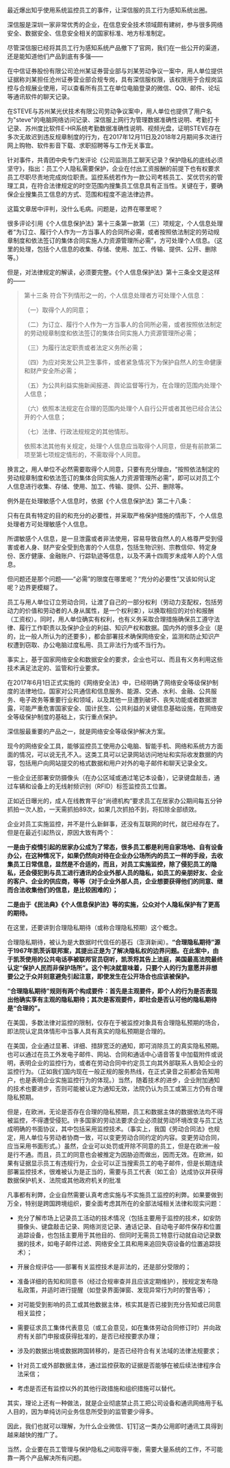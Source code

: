 最近爆出知乎使用系统监控员工的事件，让深信服的员工行为感知系统出圈。
 
深信服是深圳一家非常优秀的企业，在信息安全技术领域颇有建树，参与很多网络安全、数据安全、信息安全相关的国家标准、地方标准制定。
 
尽管深信服已经将其员工行为感知系统产品撤下了官网，我们在一些公开的渠道，还是能知道他们产品到底有多强——
 
在中信证券股份有限公司沧州某证券营业部与刘某劳动争议一案中，用人单位提供证据称刘某担任沧州证券营业部合规专岗，具有深信服权限，该权限用于合规岗监控与合规展业使用，可以查看所有员工在单位电脑登录的微信、QQ、邮件、论坛等通讯软件的聊天记录。
 
在STEVE与苏州某光伏技术有限公司劳动争议案中，用人单位也提供了用户名为"steve"的电脑网络访问记录、深信服上网行为管理数据准确性说明、考勤打卡记录、苏州度比软件E-HR系统考勤数据准确性说明、视频光盘，证明STEVE存在多次无故迟到违反规章制度的行为，在2017年12月11日及2018年2月期间多次进行网上购物、软件影音下载、求职招聘等与工作无关事宜。
 
针对事件，共青团中央专门发评论《公司监测员工聊天记录？保护隐私的底线必须坚守》，指出：员工个人隐私需要保护，企业在付出工资报酬的前提下也有权要求员工尽职尽责地完成岗位职责。监控系统若作为一款公司考核员工、奖优罚劣的管理工具，在符合法律规定的时空范围内搜集员工信息具有正当性。关键在于，要确保企业搜集员工信息的方式、范围和程度不逾法律边界。
 
这篇文章居中评判，没什么毛病。问题是，边界在哪里呢？
 
很多评论引用《个人信息保护法》第十三条第一款第（三）项规定，个人信息处理者“为订立、履行个人作为一方当事人的合同所必需，或者按照依法制定的劳动规章制度和依法签订的集体合同实施人力资源管理所必需”，方可处理个人信息。（这里的处理，包括个人信息的收集、存储、使用、加工、传输、提供、公开、删除等。）
 
但是，对法律规定的解读，必须要完整。《个人信息保护法》第十三条全文是这样的——
 
>第十三条 符合下列情形之一的，个人信息处理者方可处理个人信息：
>
>（一）取得个人的同意；
>
>（二）为订立、履行个人作为一方当事人的合同所必需，或者按照依法制定的劳动规章制度和依法签订的集体合同实施人力资源管理所必需；
>
>（三）为履行法定职责或者法定义务所必需；
>
>（四）为应对突发公共卫生事件，或者紧急情况下为保护自然人的生命健康和财产安全所必需；
>
>（五）为公共利益实施新闻报道、舆论监督等行为，在合理的范围内处理个人信息；
>
>（六）依照本法规定在合理的范围内处理个人自行公开或者其他已经合法公开的个人信息；
>
>（七）法律、行政法规规定的其他情形。
>
>依照本法其他有关规定，处理个人信息应当取得个人同意，但是有前款第二项至第七项规定情形的，不需取得个人同意。
 
换言之，用人单位不必然需要取得个人同意，只要有充分理由，“按照依法制定的劳动规章制度和依法签订的集体合同实施人力资源管理所必需”，即可以对员工个人信息进行收集、存储、使用、加工、传输、提供、公开、删除等。
 
例外是在处理敏感个人信息时，依据《个人信息保护法》第二十八条：

只有在具有特定的目的和充分的必要性，并采取严格保护措施的情形下，个人信息处理者方可处理敏感个人信息。
 
所谓敏感个人信息，是一旦泄露或者非法使用，容易导致自然人的人格尊严受到侵害或者人身、财产安全受到危害的个人信息，包括生物识别、宗教信仰、特定身份、医疗健康、金融账户、行踪轨迹等信息，以及不满十四周岁未成年人的个人信息。
 
但问题还是那个问题——“必需”的限度在哪里呢？“充分的必要性”又该如何认定呢？边界更模糊了。
 
员工与用人单位订立劳动合同，让渡了自己的一部分权利（劳动力支配权，包括劳动力的价值和劳动者的人身从属性，是一个权利束），以换取相应的对价和报酬（工资权）。同时，用人单位确实有权利，也有义务采取合理措施确保员工遵守法律、履行工作职责以及保护企业的利益、知识产权和数据。国内外的很多企业（是的，比一般人所认为的还要多），都会部署技术确保网络安全，监测和防止知识产权遭到窃取、办公电脑过度私用、员工非法行为或不当行为。
 
事实上，基于国家网络安全和数据安全的要求，企业也可以、而且有义务利用这些技术满足法定的、监管和行业要求。
 
在2017年6月1日正式实施的《网络安全法》中，已经明确了网络安全等级保护制度的法律地位。国家对公共通信和信息服务、能源、交通、水利、金融、公共服务、电子政务等重要行业和领域，以及其他一旦遭到破坏、丧失功能或者数据泄露，可能严重危害国家安全、国计民生、公共利益的关键信息基础设施，在网络安全等级保护制度的基础上，实行重点保护。
 
深信服最重要的产品之一，就是网络安全等级保护解决方案。
 
现今的网络安全工具，能够监控员工使用办公电脑、智能手机、网络和系统方方面面的情况，可以说无孔不入。这类工具可以记录网站访问地址和实际收发数据的内容，包括用户向网站提交的格式数据和用户对外的电子邮件和聊天记录全文。
 
一些企业还部署安防摄像头（在办公区域或通过笔记本设备），记录键盘敲击，通过车辆和设备上的无线射频识别（RFID）标签监控员工位置。
 
正如近日曝光的，成人在线教育平台“尚德机构“要求员工在居家办公期间每五分钟抓拍一次人脸，一天需抓拍89次，如果几次抓拍不到，将扣除全部绩效。
 
企业对员工实施监控，并不是什么新鲜事，还没有互联网的时代，就已经存在了。但是在最近引起热议，原因大致有两个：
 
<strong>一是由于疫情引起的居家办公成为了常态，很多员工都是利用自家场地、自有设备办公，在这种情况下，如果仍然向对待在企业办公场所内的员工一样的手段，去收集员工日常信息，显然是不合适的，而且，对员工实施监控，除了侵犯员工的隐私，还会侵犯到与员工进行通讯的企业外部人员的隐私，如员工的亲朋好友、企业的客户、企业的供应商，等等（对于企业外部人员，企业想要获得他们的同意、继而合法收集他们的信息，是比较困难的）；</strong>
 
<strong>二是由于《民法典》《个人信息保护法》等的实施，公众对个人隐私保护有了更高的期待。</strong>
 
在这里，还要讲到合理隐私期待（或称合理隐私预期）这个概念。
 
合理隐私期待，被认为是大数据时代信任的基石（澎湃新闻）。<strong>“合理隐私期待”源于1967年凯茨诉联邦案，其提出正是为了解决隐私权的边界问题。在此案中，由于凯茨使用的公共电话亭被联邦官员窃听，凯茨将其告上法庭，美国最高法院最终认定“保护人民而非保护场所”。这个判决就意味着，只要个人的行为意愿并非想要公之于众并刻意避免引起注意，即使发生在公开场合也应该被保护。
 
“合理隐私期待”规则有两个构成要件：首先是主观要件，即个人的行为是否表现出他确实享有主观的隐私期待；其次是客观要件，即社会是否认可他的隐私期待是“合理的”。</strong>
 
在美国，多数法律对监控的限制，仅存在于被监控对象具有合理隐私预期的场合，即法院认定具体情形中当事人具有真实的隐私预期是合理的。
 
在美国，企业通过显著、详细、措辞宽泛的通知，即可消除员工的真实隐私预期。也可以通过在员工外发电子邮件、网站、合同和通话中心语音答复中加载附件或说明，表明企业的监控行为，或者在劳动合同中约定员工向其外部联系人告知企业的监控行为。（正如我们国内现在一般正规的服务热线，在正式录音之前都会告知用户，也是表明企业实施监控行为的体现。）当然，随着技术的进步，企业附加通知的技术也要进步，否则可能被认定为通知无效，法院仍认为员工或第三方仍有合理隐私预期。
 
但是，在欧洲，无论是否存在合理的隐私预期，员工和数据主体的数据依法均不得被监控，不得遭受侵犯。许多国家的劳动法要求企业必须就劳动环境改变与员工达成明确的书面协议，其中包括采用监控技术。（事实上，我国《劳动合同法》也规定，用人单位与劳动者协商一致，可以变更劳动合同约定的内容。变更劳动合同，应当采用书面形式。）虽然，企业可以处罚或开除不同意的员工，但是在欧洲一般是行不通。而且，员工的同意也会被推定为因胁迫而做出，因而无效。在欧洲，如果有证据显示员工有违规行为，企业可以正当搜索员工的电子邮件，但是长期连续部署监控技术，很难被认为是正当的，需要与员工代表（如工会）达成协议并获得数据保护机关、法院或其他政府机关的批准
 
凡事都有利弊，企业自然需要认真考虑实施与不实施员工监控的利弊。如果要做到万全，特别是跨国跨境组织，要全面考虑其所在的全部法域相关法律和现实问题：
 
- 充分了解市场上记录员工活动的技术情况（包括主要用于监控的技术，如安防摄像头、键盘敲击记录、网络浏览记录、通话记录、自动电子邮件保存和位置追踪设备，也包括主要用于其他目的、但同时无需员工特意行动就自动记录数据的技术，如电子邮件过滤、网络安全工具和用来追回失窃设备的位置追踪技术）； 

- 开展合规评估——部署有关监控技术是非法的，还是部分受限的；

- 准备详细的告知和同意书（经过合规审查并且应该定期维护），按规定发布隐私政策，并适时进行提醒（如登录界面弹窗、发现异常行为时的警告等）；

- 对可能受到影响的员工或其他数据主体，核实其是否已接到充分告知或已同意相关监控；

- 需要征求员工集体代表意见（或工会意见，如在集体劳动合同修订时）并向政府有关部门申报或获得批准的，是否已经按要求办理；

- 涉及的数据出境或数据跨国转移的，是否已经符合有关法域的法律法规要求；

- 针对员工或外部数据主体，通过监控获取的证据是否能够在被后续法律程序合法采信；

- 考虑是否还有监控以外的其他行政措施和组织措施可以替代。

其实，理论上还有一种做法，就是企业彻底禁止员工把公司设备和通讯网络用于私人目的，因为单纯访问业务信息所受到的监管要少得多。
 
因此，我们也就可以理解，为什么企业微信、钉钉这一类办公用即时通讯工具得到越来越快的推广了。
 
当然，企业要在员工管理与保护隐私之间取得平衡，需要大量系统的工作，不可能靠一两个产品解决所有问题。
